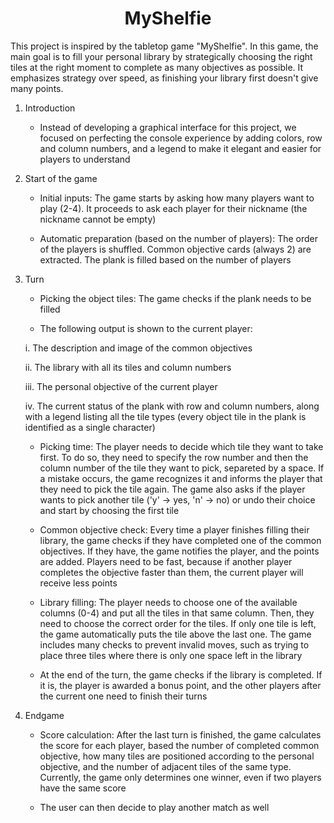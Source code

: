 <h1 align="center">MyShelfie</h1>

This project is inspired by the tabletop game "MyShelfie". In this game, the main goal is to fill your personal library by strategically choosing the right tiles at the right moment to complete as many objectives as possible. It emphasizes strategy over speed, as finishing your library first doesn't give many points.

1. Introduction

   - Instead of developing a graphical interface for this project, we focused on perfecting the console experience by adding colors, row and column numbers, and a legend to make it elegant and easier for players to understand

2. Start of the game

   - Initial inputs: The game starts by asking how many players want to play (2-4). It proceeds to ask each player for their nickname (the nickname cannot be empty)

   - Automatic preparation (based on the number of players): The order of the players is shuffled. Common objective cards (always 2) are extracted. The plank is filled based on the number of players

3. Turn

   - Picking the object tiles: The game checks if the plank needs to be filled
   
   - The following output is shown to the current player:

   i. The description and image of the common objectives

   ii. The library with all its tiles and column numbers

   iii. The personal objective of the current player

   iv. The current status of the plank with row and column numbers, along with a legend listing all the tile types (every object tile in the plank is identified as a single character)
   
   - Picking time: The player needs to decide which tile they want to take first. To do so, they need to specify the row number and then the column number of the tile they want to pick, separeted by a space. If a mistake occurs, the game recognizes it and informs the player that they need to pick the tile again. The game also asks if the player wants to pick another tile ('y' -> yes, 'n' -> no) or undo their choice and start by choosing the first tile
   
   - Common objective check: Every time a player finishes filling their library, the game checks if they have completed one of the common objectives. If they have, the game notifies the player, and the points are added. Players need to be fast, because if another player completes the objective faster than them, the current player will receive less points
   
   - Library filling: The player needs to choose one of the available columns (0-4) and put all the tiles in that same column. Then, they need to choose the correct order for the tiles. If only one tile is left, the game automatically puts the tile above the last one. The game includes many checks to prevent invalid moves, such as trying to place three tiles where there is only one space left in the library
   
   - At the end of the turn, the game checks if the library is completed. If it is, the player is awarded a bonus point, and the other players after the current one need to finish their turns
   
4. Endgame

   - Score calculation: After the last turn is finished, the game calculates the score for each player, based the number of completed common objective, how many tiles are positioned according to the personal objective, and the number of adjacent tiles of the same type. Currently, the game only determines one winner, even if two players have the same score
   
   - The user can then decide to play another match as well
